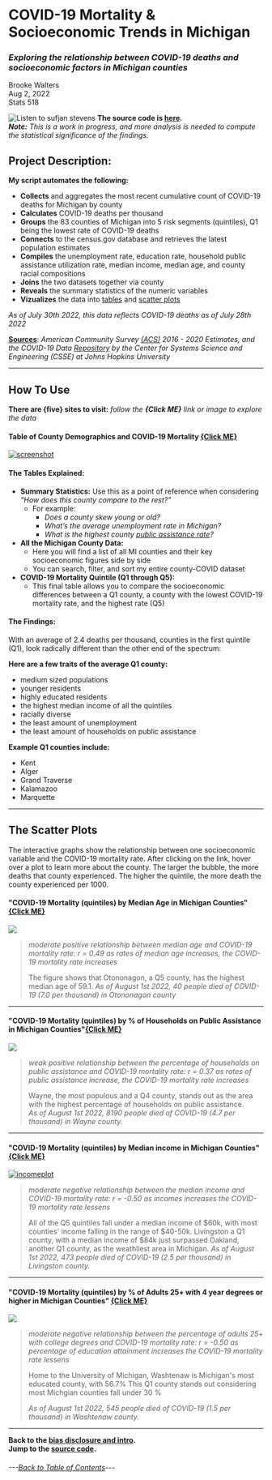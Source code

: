 # COVID-19 Mortality & Socioeconomic Trends in Michigan
### *Exploring the relationship between COVID-19 deaths and socioeconomic factors in Michigan counties* 
Brooke Walters \
Aug 2, 2022 \
Stats 518


![Listen to sufjan stevens](https://user-images.githubusercontent.com/99227900/182040008-7c68542b-0c5a-4456-8456-813226ed26e5.png)
**The source code is [here](https://github.com/BrookemWalters/BrookemWalters-Portfolio/tree/main/Stats%20518%20Final%20Project/exploring%20the%20data).** \
***Note:***  *This is a work in progress, and more analysis is needed to compute the statistical significance of the findings.* 

## **Project Description:**
**My script automates the following:**

- **Collects** and aggregates the most recent cumulative count of COVID-19 deaths for Michigan by county 
- **Calculates** COVID-19 deaths per thousand
- **Groups** the 83 counties of Michigan into 5 risk segments (quintiles), Q1 being the lowest rate of COVID-19 deaths
- **Connects** to the census.gov database and retrieves the latest population estimates
- **Compiles** the unemployment rate, education rate, household public assistance utilization rate,  median income, median age, and county racial compositions
- **Joins** the two datasets together via county
- **Reveals** the summary statistics of the numeric variables
- **Vizualizes** the data into [tables](https://github.com/BrookemWalters/BrookemWalters-Portfolio/edit/main/Stats%20518%20Final%20Project/Summary%20of%20Findings.md#the-tables-explained) and [scatter plots](https://github.com/BrookemWalters/BrookemWalters-Portfolio/blob/main/Stats%20518%20Final%20Project/Summary%20of%20Findings.md#scatter-plots) 



*As of July 30th 2022, this data reflects COVID-19 deaths as of July 28th 2022*

**[Sources](https://github.com/BrookemWalters/BrookemWalters-Portfolio/blob/main/Stats%20518%20Final%20Project/Sources/sources.md#sources)**: *American Community Survey [(ACS)](https://www.census.gov/programs-surveys/acs/about.html) 2016 - 2020 Estimates, and the COVID-19 Data [Repository](https://github.com/CSSEGISandData/COVID-19) by the Center for Systems Science and Engineering (CSSE) at Johns Hopkins University* 

---

## How To Use
**There are {five} sites to visit:** 
*follow the **{Click ME}** link or image to explore the data* 

#### Table of County Demographics and COVID-19 Mortality [{Click ME}](https://073308-brooke.shinyapps.io/MIShiny/) 
[![screenshot](https://github.com/BrookemWalters/BrookemWalters-Portfolio/blob/main/Stats%20518%20Final%20Project/Plots/Table%20Screenshot.jpg?raw=true)](https://073308-brooke.shinyapps.io/MIShiny/)

#### The Tables Explained: 
- **Summary Statistics:** Use this as a point of reference when considering *"How does this county compare to the rest?"*
  - For example:
    -	*Does a county skew young or old?* 
    -	*What’s the average unemployment rate in Michigan?*
    -	*What is the highest county [public assistance rate](https://www.census.gov/topics/income-poverty/public-assistance/about.html)?* 
- **All the Michigan County Data:**
  -	Here you will find a list of all MI counties and their key socioeconomic figures side by side
  -	You can search, filter, and sort my entire county-COVID dataset
- **COVID-19 Mortality Quintile (Q1 through Q5):**
   - This final table allows you to compare the socioeconomic differences between a Q1 county, a county with the lowest COVID-19 mortality rate, and the highest rate (Q5)
#### The Findings:
With an average of 2.4 deaths per thousand, counties in the first quintile (Q1), look radically different than the other end of the spectrum:

**Here are a few traits of the average Q1 county:**
- medium sized populations
- younger residents
- highly educated residents
- the highest median income of all the quintiles
- racially diverse
- the least amount of unemployment
- the least amount of households on public assistance

**Example Q1 counties include:**
- Kent
- Alger
- Grand Traverse
- Kalamazoo
- Marquette

---

## The Scatter Plots
The interactive graphs show the relationship between one socioeconomic variable and the COVID-19 mortality rate. 
After clicking on the link, hover over a plot to learn more about the county. 
The larger the bubble, the more deaths that county experienced. The higher the quintile, the more death the county experienced per 1000.


#### "COVID-19 Mortality (quintiles) by Median Age in Michigan Counties" [{Click ME}](https://rpubs.com/ekoorb03/plots_medianage)

[![](https://github.com/BrookemWalters/BrookemWalters-Portfolio/blob/main/Stats%20518%20Final%20Project/Plots/age_sp.jpeg?raw=true)](https://rpubs.com/ekoorb03/plots_medianage)

> *moderate positive relationship between median age and COVID-19 mortality rate: r = 0.49*
> *as rates of median age increases, the COVID-19 mortality rate increases*
>
>
> The figure shows that Otononagon, a Q5 county, has the highest median age of 59.1. 
> *As of August 1st 2022, 40 people died of COVID-19 (7.0 per thousand) in Otononagon county*

---

#### "COVID-19 Mortality (quintiles) by % of Households on Public Assistance in Michigan Counties"[{Click ME}](https://rpubs.com/ekoorb03/plots_pubassistance)
[![](https://github.com/BrookemWalters/BrookemWalters-Portfolio/blob/main/Stats%20518%20Final%20Project/Plots/assist_sp.jpeg?raw=true)](https://rpubs.com/ekoorb03/plots_pubassistance)

> *weak positive relationship between the percentage of households on public assistance and COVID-19 mortality rate: r = 0.37* 
> *as rates of public assistance increase, the COVID-19 mortality rate increases*
>
> Wayne, the most populous and a Q4 county, stands out as the area with the highest percentage of households on public assistance.  
> *As of August 1st 2022, 8190 people died of COVID-19 (4.7 per thousand) in Wayne county.*

---

#### "COVID-19 Mortality (quintiles) by Median income in Michigan Counties" [{Click ME}](https://rpubs.com/ekoorb03/plots_income)
[![incomeplot](https://github.com/BrookemWalters/BrookemWalters-Portfolio/blob/main/Stats%20518%20Final%20Project/Plots/income_sp.jpeg?raw=true)](https://rpubs.com/ekoorb03/plots_income)

> *moderate negative relationship between the median income and COVID-19 mortality rate: r = -0.50* 
> *as incomes increases the COVID-19 mortality rate lessens*
>
> All of the Q5 quintiles fall under a median income of $60k, with most counties' income falling in the range of $40-50k.
> Livingston a Q1 county, with a median income of $84k just surpassed Oakland, another Q1 county,  as the weathliest area in Michigan. 
> *As of August 1st 2022, 473 people died of COVID-19 (2.5 per thousand) in Livingston county.*

---

#### "COVID-19 Mortality (quintiles) by % of Adults 25+ with 4 year degrees or higher in Michigan Counties" [{Click ME}](https://rpubs.com/ekoorb03/plots_education) 
 [![](https://github.com/BrookemWalters/BrookemWalters-Portfolio/blob/main/Stats%20518%20Final%20Project/Plots/ed_sp.jpeg?raw=true)](https://rpubs.com/ekoorb03/plots_education)

> *moderate negative relationship between the percentage of adults 25+ with college degrees and COVID-19 mortality rate: r = -0.50* 
> *as percentage of education attainment increases the COVID-19 mortality rate lessens*
>
> Home to the University of Michigan, Washtenaw is Michigan's most educated county, with 56.7% This Q1 county stands out considering most Michgian counties fall under 30 %
> 
> *As of August 1st 2022, 545 people died of COVID-19 (1.5 per thousand) in Washtenaw county.*



---
**Back to the [bias disclosure and intro](https://github.com/BrookemWalters/BrookemWalters-Portfolio/edit/main/Stats%20518%20Final%20Project/Introduction.md).** \
**Jump to the [source code](https://github.com/BrookemWalters/BrookemWalters-Portfolio/tree/main/Stats%20518%20Final%20Project/exploring%20the%20data).**


###### ---[Back to Table of Contents](https://github.com/BrookemWalters/BrookemWalters-Portfolio#table-of-contents-brooke-walters-portfolio)---
